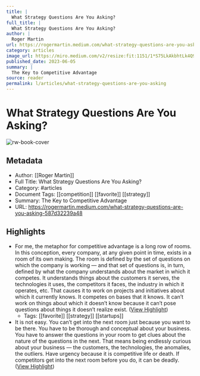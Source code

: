 ```yaml
---
title: |
  What Strategy Questions Are You Asking?
full_title: |
  What Strategy Questions Are You Asking?
author: |
  Roger Martin
url: https://rogermartin.medium.com/what-strategy-questions-are-you-asking-587d32239a48
category: articles
image_url: https://miro.medium.com/v2/resize:fit:1151/1*S75LkAkbhtLk4Q9pqzWD_A.jpeg
published_date: 2023-06-05
summary: |
  The Key to Competitive Advantage
source: reader
permalink: l/articles/what-strategy-questions-are-you-asking
---
```

# What Strategy Questions Are You Asking?

![rw-book-cover](https://miro.medium.com/v2/resize:fit:1151/1*S75LkAkbhtLk4Q9pqzWD_A.jpeg)

## Metadata
- Author: [[Roger Martin]]
- Full Title: What Strategy Questions Are You Asking?
- Category: #articles
- Document Tags: [[competition]] [[favorite]] [[strategy]] 
- Summary: The Key to Competitive Advantage
- URL: https://rogermartin.medium.com/what-strategy-questions-are-you-asking-587d32239a48

## Highlights
- For me, the metaphor for competitive advantage is a long row of rooms. In this conception, every company, at any given point in time, exists in a room of its own making. The room is defined by the set of questions on which the company is working — and that set of questions is, in turn, defined by what the company understands about the market in which it competes. It understands things about the customers it serves, the technologies it uses, the competitors it faces, the industry in which it operates, etc. That causes it to work on projects and initiatives about which it currently knows. It competes on bases that it knows. It can’t work on things about which it doesn’t know because it can’t pose questions about things it doesn’t realize exist. ([View Highlight](https://read.readwise.io/read/01h7da23czpba5r8ndtp0h9ddf))
    - Tags: [[favorite]] [[strategy]] [[startups]] 
- It is not easy. You can’t get into the next room just because you want to be there. You have to be thorough and conceptual about your business. You have to answer the questions in your room to get clues about the nature of the questions in the next. That means being endlessly curious about your business — the customers, the technologies, the anomalies, the outliers. Have urgency because it is competitive life or death. If competitors get into the next room before you do, it can be deadly. ([View Highlight](https://read.readwise.io/read/01h7d9z4wg3ztr3f4zr1h4kg5n))



